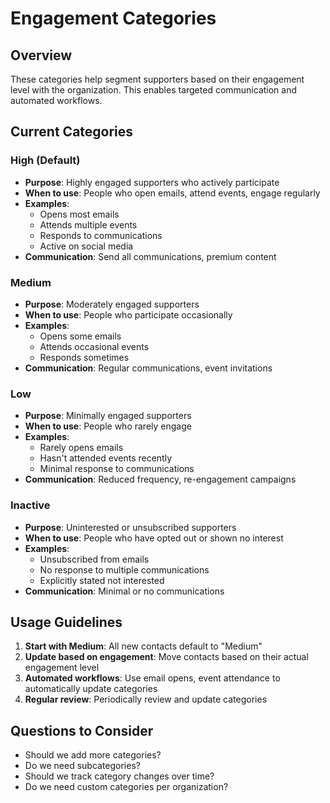 # Engagement Categories

## Overview
These categories help segment supporters based on their engagement level with the organization. This enables targeted communication and automated workflows.

## Current Categories

### **High** (Default)
- **Purpose**: Highly engaged supporters who actively participate
- **When to use**: People who open emails, attend events, engage regularly
- **Examples**: 
  - Opens most emails
  - Attends multiple events
  - Responds to communications
  - Active on social media
- **Communication**: Send all communications, premium content

### **Medium**
- **Purpose**: Moderately engaged supporters
- **When to use**: People who participate occasionally
- **Examples**: 
  - Opens some emails
  - Attends occasional events
  - Responds sometimes
- **Communication**: Regular communications, event invitations

### **Low**
- **Purpose**: Minimally engaged supporters
- **When to use**: People who rarely engage
- **Examples**: 
  - Rarely opens emails
  - Hasn't attended events recently
  - Minimal response to communications
- **Communication**: Reduced frequency, re-engagement campaigns

### **Inactive**
- **Purpose**: Uninterested or unsubscribed supporters
- **When to use**: People who have opted out or shown no interest
- **Examples**: 
  - Unsubscribed from emails
  - No response to multiple communications
  - Explicitly stated not interested
- **Communication**: Minimal or no communications

## Usage Guidelines

1. **Start with Medium**: All new contacts default to "Medium"
2. **Update based on engagement**: Move contacts based on their actual engagement level
3. **Automated workflows**: Use email opens, event attendance to automatically update categories
4. **Regular review**: Periodically review and update categories

## Questions to Consider

- Should we add more categories?
- Do we need subcategories?
- Should we track category changes over time?
- Do we need custom categories per organization?
